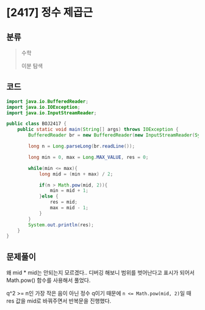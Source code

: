 # [2417] 정수 제곱근

## 분류
> 수학
> 
> 이분 탐색

## 코드
```java
import java.io.BufferedReader;
import java.io.IOException;
import java.io.InputStreamReader;

public class BOJ2417 {
    public static void main(String[] args) throws IOException {
        BufferedReader br = new BufferedReader(new InputStreamReader(System.in));

        long n = Long.parseLong(br.readLine());

        long min = 0, max = Long.MAX_VALUE, res = 0;

        while(min <= max){
            long mid = (min + max) / 2;

            if(n > Math.pow(mid, 2)){
                min = mid + 1;
            }else {
                res = mid;
                max = mid - 1;
            }
        }
        System.out.println(res);
    }
}

```

## 문제풀이

왜 mid * mid는 안되는지 모르겠다.. 디버깅 해보니 범위를 벗어난다고 표시가 되어서 Math.pow() 함수를 사용해서 풀었다.

q^2 >= n인 가장 작은 음이 아닌 정수 q이기 때문에 `n <= Math.pow(mid, 2)`일 때 res 값을 mid로 바꿔주면서 반복문을 진행했다.
